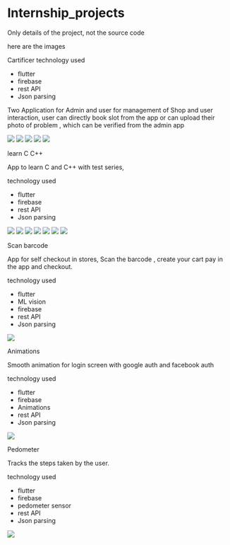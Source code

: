 # Internship_projects
Only details of the project, not the source code

here are the images

Cartificer
technology used
- flutter
- firebase
- rest API
- Json parsing

Two Application for Admin and user for management of Shop and user interaction, user can directly book slot from the app or can upload their photo of problem , which can be verified from the admin app

<img src="https://raw.githubusercontent.com/borsezf2/Internship_projects/master/Images/Cartificer/WhatsApp%20Image%202019-12-25%20at%209.56.39%20AM%20(1).jpeg"  />

<img src="https://raw.githubusercontent.com/borsezf2/Internship_projects/master/Images/Cartificer/WhatsApp%20Image%202019-12-25%20at%209.56.39%20AM%20(2).jpeg"  />

<img src="https://raw.githubusercontent.com/borsezf2/Internship_projects/master/Images/Cartificer/WhatsApp%20Image%202019-12-25%20at%209.56.39%20AM%20(3).jpeg" />

<img src="https://raw.githubusercontent.com/borsezf2/Internship_projects/master/Images/Cartificer/WhatsApp%20Image%202019-12-25%20at%209.56.39%20AM%20(4).jpeg"/>

<img src="https://raw.githubusercontent.com/borsezf2/Internship_projects/master/Images/Cartificer/WhatsApp%20Image%202019-12-25%20at%209.56.39%20AM.jpeg" />


learn C C++

App to learn C and C++ with test series,

technology used

- flutter
- firebase
- rest API
- Json parsing

<img src="https://github.com/borsezf2/Internship_projects/blob/master/Images/Others/WhatsApp%20Image%202019-12-25%20at%209.56.38%20AM.jpeg?raw=true" />

<img src="https://github.com/borsezf2/Internship_projects/blob/master/Images/Learn%20c%20c++/WhatsApp%20Image%202019-12-25%20at%209.56.38%20AM%20(2).jpeg?raw=true"/>

<img src="https://github.com/borsezf2/Internship_projects/blob/master/Images/Learn%20c%20c++/WhatsApp%20Image%202019-12-25%20at%209.56.38%20AM%20(1).jpeg?raw=true"/>

<img src="https://github.com/borsezf2/Internship_projects/blob/master/Images/Learn%20c%20c++/WhatsApp%20Image%202019-12-25%20at%209.56.38%20AM%20(3).jpeg?raw=true"/>

<img src="https://github.com/borsezf2/Internship_projects/blob/master/Images/Learn%20c%20c++/WhatsApp%20Image%202019-12-25%20at%209.56.38%20AM%20(4).jpeg?raw=true"/>

<img src="https://github.com/borsezf2/Internship_projects/blob/master/Images/Learn%20c%20c++/WhatsApp%20Image%202019-12-25%20at%209.56.38%20AM%20(5).jpeg?raw=true"/>

<img src="https://github.com/borsezf2/Internship_projects/blob/master/Images/Learn%20c%20c++/WhatsApp%20Image%202019-12-25%20at%209.56.38%20AM%20(6).jpeg?raw=true"/>


Scan barcode

App for self checkout in stores, Scan the barcode , create your cart pay in the app and checkout.

technology used

- flutter
- ML vision
- firebase
- rest API
- Json parsing

<img src="https://github.com/borsezf2/Internship_projects/blob/master/Images/Others/WhatsApp%20Image%202019-12-25%20at%2010.01.05%20AM.jpeg?raw=true"/>

Animations

Smooth animation for login screen with google auth and facebook auth

technology used

- flutter
- firebase
- Animations
- rest API
- Json parsing
<img src="https://github.com/borsezf2/Internship_projects/blob/master/Images/Others/WhatsApp%20Image%202019-12-25%20at%209.56.38%20AM%20(7).jpeg?raw=true" />

Pedometer

Tracks the steps taken by the user.

technology used

- flutter
- firebase
- pedometer sensor
- rest API
- Json parsing

<img src="https://github.com/borsezf2/Internship_projects/blob/master/Images/Others/WhatsApp%20Image%202019-12-25%20at%209.56.38%20AM%20(8).jpeg?raw=true" />

